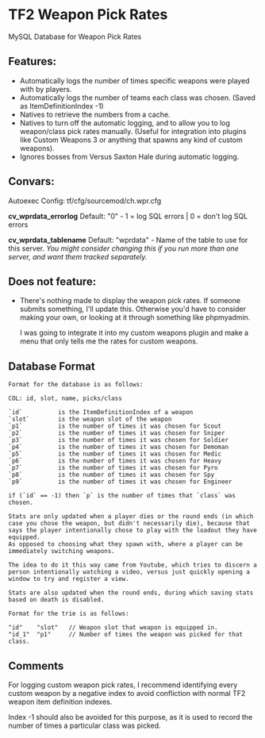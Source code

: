 # TF2 Weapon Pick Rates
MySQL Database for Weapon Pick Rates

## Features:

 - Automatically logs the number of times specific weapons were played with by players.
 - Automatically logs the number of teams each class was chosen. (Saved as ItemDefinitionIndex -1)
 - Natives to retrieve the numbers from a cache.
 - Natives to turn off the automatic logging, and to allow you to log weapon/class pick rates manually.
   (Useful for integration into plugins like Custom Weapons 3 or anything that spawns any kind of custom weapons).
 - Ignores bosses from Versus Saxton Hale during automatic logging.
 
## Convars:
Autoexec Config: tf/cfg/sourcemod/ch.wpr.cfg

**cv_wprdata_errorlog** Default: "0" - 1 = log SQL errors | 0 = don't log SQL errors

**cv_wprdata_tablename** Default: "wprdata" - Name of the table to use for this server.
*You might consider changing this if you run more than one server, and want them tracked separately.*
 
## Does not feature:
 - There's nothing made to display the weapon pick rates. If someone submits something, I'll update this.
   Otherwise you'd have to consider making your own, or looking at it through something like phpmyadmin.
   
   I was going to integrate it into my custom weapons plugin and make a menu that only tells me the rates for custom weapons.

## Database Format

    Format for the database is as follows:

    COL: id, slot, name, picks/class

    `id`          is the ItemDefinitionIndex of a weapon
    `slot`        is the weapon slot of the weapon
    `p1`          is the number of times it was chosen for Scout
    `p2`          is the number of times it was chosen for Sniper
    `p3`          is the number of times it was chosen for Soldier
    `p4`          is the number of times it was chosen for Demoman
    `p5`          is the number of times it was chosen for Medic
    `p6`          is the number of times it was chosen for Heavy
    `p7`          is the number of times it was chosen for Pyro
    `p8`          is the number of times it was chosen for Spy
    `p9`          is the number of times it was chosen for Engineer

    if (`id` == -1) then `p` is the number of times that `class` was chosen.

    Stats are only updated when a player dies or the round ends (in which case you chose the weapon, but didn't necessarily die), because that says the player intentionally chose to play with the loadout they have equipped.
    As opposed to choosing what they spawn with, where a player can be immediately switching weapons.

    The idea to do it this way came from Youtube, which tries to discern a person intentionally watching a video, versus just quickly opening a window to try and register a view.

    Stats are also updated when the round ends, during which saving stats based on death is disabled.

    Format for the trie is as follows:

    "id"    "slot"   // Weapon slot that weapon is equipped in.
    "id_1"  "p1"     // Number of times the weapon was picked for that class.
    
## Comments

For logging custom weapon pick rates, I recommend identifying every custom weapon by a negative index to avoid confliction with normal TF2 weapon item definition indexes.

Index -1 should also be avoided for this purpose, as it is used to record the number of times a particular class was picked.
